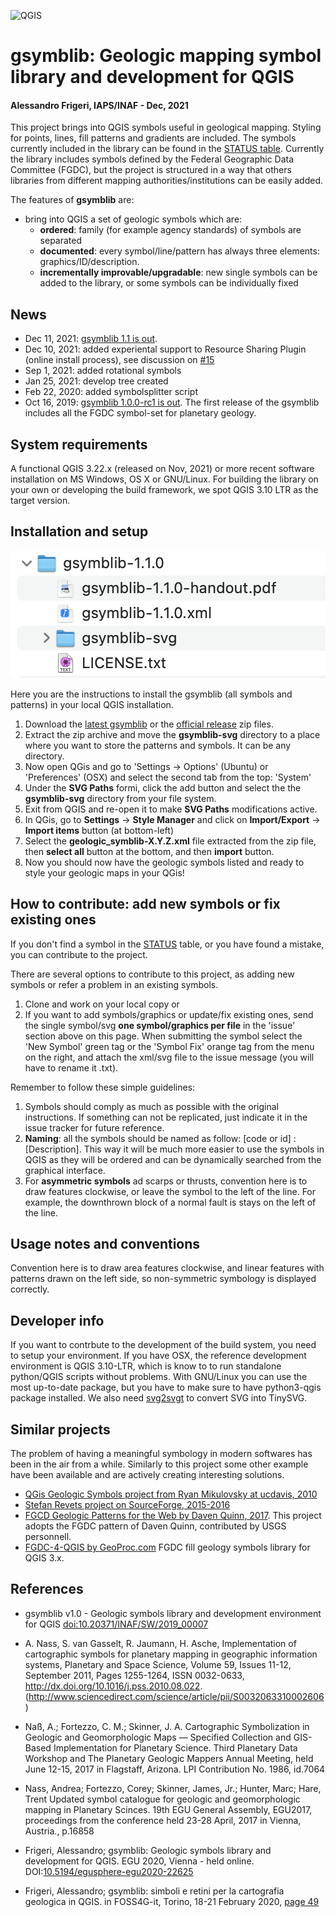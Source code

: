 
![QGIS](docs/images/ss02.png)

# gsymblib: Geologic mapping symbol library and development for QGIS
#### Alessandro Frigeri, IAPS/INAF - Dec, 2021


This project brings into QGIS symbols useful in geological mapping.  Styling for points, lines, fill patterns and gradients are included.  The symbols currently included in the library can be found in the [STATUS table](STATUS.md).  Currently the library includes symbols defined by the
Federal Geographic Data Committee (FGDC), but the project is structured in a way that others libraries from different mapping authorities/institutions can be easily added.

The features of __gsymblib__ are:
 * bring into QGIS a set of geologic symbols which are:
    - __ordered__: family (for example agency standards) of symbols are separated
    - __documented__: every symbol/line/pattern has always three elements: graphics/ID/description.
    - __incrementally improvable/upgradable__: new single symbols can be added to the library, or some symbols can be individually fixed  

## News

* Dec 11, 2021: [gsymblib 1.1 is out](https://github.com/afrigeri/geologic-symbols-qgis/releases). 
* Dec 10, 2021: added experiental support to Resource Sharing Plugin (online install process), see discussion on [#15](/../../issues/15)
* Sep  1, 2021: added rotational symbols
* Jan 25, 2021: develop tree created
* Feb 22, 2020: added symbolsplitter script
* Oct 16, 2019: [gsymblib 1.0.0-rc1 is out](https://github.com/afrigeri/geologic-symbols-qgis/releases).  The first release of the gsymblib includes all the FGDC symbol-set for planetary geology.

## System requirements

A functional QGIS 3.22.x (released on Nov, 2021) or more recent software installation on MS Windows, OS X or GNU/Linux.  For building the library on your own or developing the build framework, we spot QGIS 3.10 LTR as the target version.

## Installation and setup

![Dir structure](docs/images/dir.png)

Here you are the instructions to install the gsymblib (all symbols and patterns) in your local QGIS installation.

1. Download the [latest gsymblib](./dist/gsymblib-1.1.0.zip) or the [official release](https://github.com/afrigeri/geologic-symbols-qgis/releases) zip files.
2. Extract the zip archive and move the __gsymblib-svg__ directory to a place where you want to store the patterns and symbols.  It can be any directory.
3. Now open QGis and go to 'Settings -> Options' (Ubuntu) or 'Preferences' (OSX) and select the second tab from the top: 'System'
4. Under the __SVG Paths__ formi, click the add button and select the the __gsymblib-svg__ directory from your file system.
5. Exit from QGIS and re-open it to make __SVG Paths__ modifications active.
5. In QGis, go to __Settings__ -> __Style Manager__ and click on __Import/Export__ -> __Import items__ button (at bottom-left)
6. Select the __geologic_symblib-X.Y.Z.xml__ file extracted from the zip file, then __select all__ button at the bottom, and then __import__ button.
7. Now you should now have the geologic symbols listed and ready to style your geologic maps in your QGis!

## How to contribute: add new symbols or fix existing ones

If you don't find a symbol in the [STATUS](STATUS.md) table, or you have found a mistake, you can contribute to the project.

There are several options to contribute to this project, as adding new symbols or refer a problem in an existing symbols.

1. Clone and work on your local copy
or
2. If you want to add symbols/graphics or update/fix existing ones, send the single symbol/svg __one symbol/graphics per file__ in the 'issue' section above on this page. When submitting the symbol select the 'New Symbol' green tag or the 'Symbol Fix' orange tag from the menu on the right, and attach the xml/svg file to the issue message (you will have to rename it .txt).

Remember to follow these simple guidelines:
1. Symbols should comply as much as possible with the original instructions.  If something can not be replicated, just indicate it in the issue tracker for future reference.
2. __Naming__: all the symbols should be named as follow: [code or id] : [Description]. This way it will be much more easier to use the symbols in QGIS as they will be ordered and can be dynamically searched from the graphical interface.
3. For __asymmetric symbols__ ad scarps or thrusts, convention here is to draw features clockwise, or leave the symbol to the left of the line.  For example, the downthrown block of a normal fault is stays on the left of the line.


## Usage notes and conventions

Convention here is to draw area features clockwise, and linear features with patterns drawn on the left side, so non-symmetric symbology is displayed correctly.


##  Developer info

If you want to contrbute to the development of the build system, you need to setup your environment. If you have OSX, the reference development environment is QGIS 3.10-LTR, which is know to to run standalone python/QGIS scripts without problems.  With GNU/Linux you can use the most up-to-date package, but you have to make sure to have python3-qgis package installed.  We also need [svg2svgt](https://github.com/manisandro/svg2svgt) to convert SVG into TinySVG.


## Similar projects

The problem of having a meaningful symbology in modern softwares has been in the air from a while.  Similarly to this project some other example have been available and are actively creating interesting solutions.

 * [QGis Geologic Symbols project from Ryan Mikulovsky at ucdavis, 2010](http://geo.distortions.net/2010/12/geologic-symbology-for-qgis.html)
 * [Stefan Revets project on SourceForge, 2015-2016](https://sourceforge.net/projects/qgisgeologysymbology/)
 * [FGCD Geologic Patterns for the Web by Daven Quinn, 2017](https://davenquinn.com/projects/geologic-patterns/). This project adopts the FGDC pattern of Daven Quinn, contributed by USGS personnell.
 * [FGDC-4-QGIS by GeoProc.com](https://github.com/BC-Consulting/FGDC-4-QGIS) FGDC fill geology symbols library for QGIS 3.x.

## References

* gsymblib v1.0 - Geologic symbols library and development environment for QGIS [doi:10.20371/INAF/SW/2019_00007](http://dx.doi.org/10.20371/INAF/SW/2019_00007)

* A. Nass, S. van Gasselt, R. Jaumann, H. Asche, Implementation of cartographic symbols for planetary mapping in geographic information systems, Planetary and Space Science, Volume 59, Issues 11-12, September 2011, Pages 1255-1264, ISSN 0032-0633, http://dx.doi.org/10.1016/j.pss.2010.08.022.
(http://www.sciencedirect.com/science/article/pii/S0032063310002606)

* Naß, A.; Fortezzo, C. M.; Skinner, J. A. Cartographic Symbolization in Geologic and Geomorphologic Maps — Specified Collection and GIS-Based Implementation for Planetary Science.  Third Planetary Data Workshop and The Planetary Geologic Mappers Annual Meeting, held June 12-15, 2017 in Flagstaff, Arizona. LPI Contribution No. 1986, id.7064

* Nass, Andrea; Fortezzo, Corey; Skinner, James, Jr.; Hunter, Marc; Hare, Trent Updated symbol catalogue for geologic and geomorphologic mapping in Planetary Scinces.  19th EGU General Assembly, EGU2017, proceedings from the conference held 23-28 April, 2017 in Vienna, Austria., p.16858

* Frigeri, Alessandro; gsymblib: Geologic symbols library and development for QGIS.  EGU 2020, Vienna - held online. DOI:[10.5194/egusphere-egu2020-22625](https://doi.org/10.5194/egusphere-egu2020-22625)

* Frigeri, Alessandro; gsymblib: simboli e retini per la cartografia geologica in QGIS. in FOSS4G-it, Torino, 18-21 February 2020, [page 49](https://re.public.polimi.it/retrieve/handle/11311/1130402/492752/Raccolta%20Abstract%20FOSS4G%202020.pdf)

